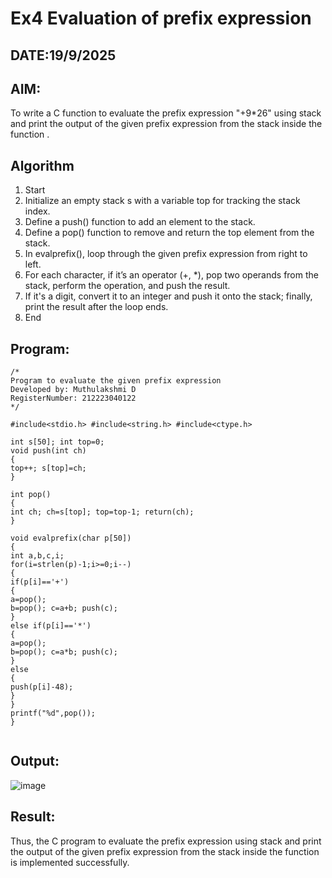 # Ex4 Evaluation of prefix expression
## DATE:19/9/2025
## AIM:
To write a C function to evaluate the prefix expression "+9*26" using stack and print the output of the given prefix expression from the stack inside the function .

## Algorithm
1.	Start
2.	Initialize an empty stack s with a variable top for tracking the stack index.
3.	Define a push() function to add an element to the stack.
4.	Define a pop() function to remove and return the top element from the stack.
5.	In evalprefix(), loop through the given prefix expression from right to left.
6.	For each character, if it’s an operator (+, *), pop two operands from the stack, perform the operation, and push the result.
7.	If it's a digit, convert it to an integer and push it onto the stack; finally, print the result after the loop ends.
8.	End
  

## Program:
```
/*
Program to evaluate the given prefix expression
Developed by: Muthulakshmi D
RegisterNumber: 212223040122
*/
```

```
#include<stdio.h> #include<string.h> #include<ctype.h>

int s[50]; int top=0;
void push(int ch)
{
top++; s[top]=ch;
}

int pop()
{
int ch; ch=s[top]; top=top-1; return(ch);
}
 
void evalprefix(char p[50])
{
int a,b,c,i;
for(i=strlen(p)-1;i>=0;i--)
{
if(p[i]=='+')
{
a=pop();
b=pop(); c=a+b; push(c);
}
else if(p[i]=='*')
{
a=pop();
b=pop(); c=a*b; push(c);
}
else
{
push(p[i]-48);
}
}
printf("%d",pop());
}


```

## Output:

![image](https://github.com/user-attachments/assets/109c30b3-3c83-49a6-b263-92a81bb13b20)


## Result:
Thus, the C program to evaluate the prefix expression using stack and print the output of the given prefix expression from the stack inside the function is implemented successfully.
